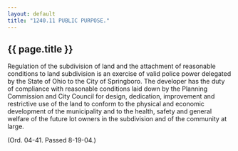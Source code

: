 ```yaml
---
layout: default 
title: "1240.11 PUBLIC PURPOSE."
---
```


{{ page.title }}
----------------

Regulation of the subdivision of land and the attachment of reasonable
conditions to land subdivision is an exercise of valid police power
delegated by the State of Ohio to the City of Springboro. The developer
has the duty of compliance with reasonable conditions laid down by the
Planning Commission and City Council for design, dedication, improvement
and restrictive use of the land to conform to the physical and economic
development of the municipality and to the health, safety and general
welfare of the future lot owners in the subdivision and of the community
at large.

(Ord. 04-41. Passed 8-19-04.)
